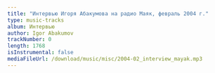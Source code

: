 ```yaml
---
title: "Интервью Игоря Абакумова на радио Маяк, февраль 2004 г."
type: music-tracks
album: Интервью
author: Igor Abakumov
trackNumber: 0
length: 1768
isInstrumental: false
mediaFileUrl: /download/music/misc/2004-02_interview_mayak.mp3
---
```



